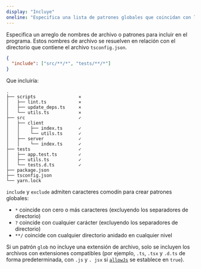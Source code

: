```yaml
---
display: "Incluye"
oneline: "Especifica una lista de patrones globales que coincidan con los archivos que se incluirán en la compilación."
---
```


Especifica un arreglo de nombres de archivo o patrones para incluir en el programa.
Estos nombres de archivo se resuelven en relación con el directorio que contiene el archivo `tsconfig.json`.

```json
{
  "include": ["src/**/*", "tests/**/*"]
}
```

Que incluiría:

<!-- TODO: #135
```diff
  .
- ├── scripts
- │   ├── lint.ts
- │   ├── update_deps.ts
- │   └── utils.ts
+ ├── src
+ │   ├── client
+ │   │    ├── index.ts
+ │   │    └── utils.ts
+ │   ├── server
+ │   │    └── index.ts
+ ├── tests
+ │   ├── app.test.ts
+ │   ├── utils.ts
+ │   └── tests.d.ts
- ├── package.json
- ├── tsconfig.json
- └── yarn.lock
``` -->

```
.
├── scripts                ⨯
│   ├── lint.ts            ⨯
│   ├── update_deps.ts     ⨯
│   └── utils.ts           ⨯
├── src                    ✓
│   ├── client
│   │    ├── index.ts      ✓
│   │    └── utils.ts      ✓
│   ├── server             ✓
│   │    └── index.ts      ✓
├── tests                  ✓
│   ├── app.test.ts        ✓
│   ├── utils.ts           ✓
│   └── tests.d.ts         ✓
├── package.json
├── tsconfig.json
└── yarn.lock
```

`include` y `exclude` admiten caracteres comodín para crear patrones globales:

- `*` coincide con cero o más caracteres (excluyendo los separadores de directorio)
- `?` coincide con cualquier carácter (excluyendo los separadores de directorio)
- `**/` coincide con cualquier directorio anidado en cualquier nivel

Si un patrón `glob` no incluye una extensión de archivo, solo se incluyen los archivos con extensiones compatibles (por ejemplo, `.ts`, `.tsx` y `.d.ts` de forma predeterminada, con `.js` y `. jsx` si [`allowJs`](#allowJs) se establece en `true`).
